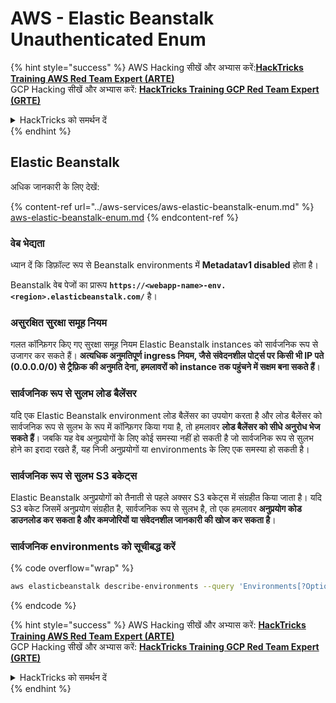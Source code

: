 # AWS - Elastic Beanstalk Unauthenticated Enum

{% hint style="success" %}
AWS Hacking सीखें और अभ्यास करें:<img src="/.gitbook/assets/image.png" alt="" data-size="line">[**HackTricks Training AWS Red Team Expert (ARTE)**](https://training.hacktricks.xyz/courses/arte)<img src="/.gitbook/assets/image.png" alt="" data-size="line">\
GCP Hacking सीखें और अभ्यास करें: <img src="/.gitbook/assets/image (2).png" alt="" data-size="line">[**HackTricks Training GCP Red Team Expert (GRTE)**<img src="/.gitbook/assets/image (2).png" alt="" data-size="line">](https://training.hacktricks.xyz/courses/grte)

<details>

<summary>HackTricks को समर्थन दें</summary>

* [**subscription plans**](https://github.com/sponsors/carlospolop) देखें!
* 💬 [**Discord group**](https://discord.gg/hRep4RUj7f) या [**telegram group**](https://t.me/peass) में शामिल हों या **Twitter** 🐦 पर हमें **फॉलो** करें [**@hacktricks\_live**](https://twitter.com/hacktricks\_live)**.**
* **PRs सबमिट करके हैकिंग ट्रिक्स साझा करें** [**HackTricks**](https://github.com/carlospolop/hacktricks) और [**HackTricks Cloud**](https://github.com/carlospolop/hacktricks-cloud) github repos में।

</details>
{% endhint %}

## Elastic Beanstalk

अधिक जानकारी के लिए देखें:

{% content-ref url="../aws-services/aws-elastic-beanstalk-enum.md" %}
[aws-elastic-beanstalk-enum.md](../aws-services/aws-elastic-beanstalk-enum.md)
{% endcontent-ref %}

### वेब भेद्यता

ध्यान दें कि डिफ़ॉल्ट रूप से Beanstalk environments में **Metadatav1 disabled** होता है।

Beanstalk वेब पेजों का प्रारूप **`https://<webapp-name>-env.<region>.elasticbeanstalk.com/`** है।

### असुरक्षित सुरक्षा समूह नियम

गलत कॉन्फ़िगर किए गए सुरक्षा समूह नियम Elastic Beanstalk instances को सार्वजनिक रूप से उजागर कर सकते हैं। **अत्यधिक अनुमतिपूर्ण ingress नियम, जैसे संवेदनशील पोर्ट्स पर किसी भी IP पते (0.0.0.0/0) से ट्रैफ़िक की अनुमति देना, हमलावरों को instance तक पहुंचने में सक्षम बना सकते हैं**।

### सार्वजनिक रूप से सुलभ लोड बैलेंसर

यदि एक Elastic Beanstalk environment लोड बैलेंसर का उपयोग करता है और लोड बैलेंसर को सार्वजनिक रूप से सुलभ के रूप में कॉन्फ़िगर किया गया है, तो हमलावर **लोड बैलेंसर को सीधे अनुरोध भेज सकते हैं**। जबकि यह वेब अनुप्रयोगों के लिए कोई समस्या नहीं हो सकती है जो सार्वजनिक रूप से सुलभ होने का इरादा रखते हैं, यह निजी अनुप्रयोगों या environments के लिए एक समस्या हो सकती है।

### सार्वजनिक रूप से सुलभ S3 बकेट्स

Elastic Beanstalk अनुप्रयोगों को तैनाती से पहले अक्सर S3 बकेट्स में संग्रहीत किया जाता है। यदि S3 बकेट जिसमें अनुप्रयोग संग्रहीत है, सार्वजनिक रूप से सुलभ है, तो एक हमलावर **अनुप्रयोग कोड डाउनलोड कर सकता है और कमजोरियों या संवेदनशील जानकारी की खोज कर सकता है**।

### सार्वजनिक environments को सूचीबद्ध करें

{% code overflow="wrap" %}
```bash
aws elasticbeanstalk describe-environments --query 'Environments[?OptionSettings[?OptionName==`aws:elbv2:listener:80:defaultProcess` && contains(OptionValue, `redirect`)]].{EnvironmentName:EnvironmentName, ApplicationName:ApplicationName, Status:Status}' --output table
```
{% endcode %}

{% hint style="success" %}
AWS Hacking सीखें और अभ्यास करें: <img src="/.gitbook/assets/image.png" alt="" data-size="line">[**HackTricks Training AWS Red Team Expert (ARTE)**](https://training.hacktricks.xyz/courses/arte)<img src="/.gitbook/assets/image.png" alt="" data-size="line">\
GCP Hacking सीखें और अभ्यास करें: <img src="/.gitbook/assets/image (2).png" alt="" data-size="line">[**HackTricks Training GCP Red Team Expert (GRTE)**<img src="/.gitbook/assets/image (2).png" alt="" data-size="line">](https://training.hacktricks.xyz/courses/grte)

<details>

<summary>HackTricks को समर्थन दें</summary>

* [**सदस्यता योजनाओं**](https://github.com/sponsors/carlospolop) की जाँच करें!
* 💬 [**Discord समूह**](https://discord.gg/hRep4RUj7f) या [**telegram समूह**](https://t.me/peass) में शामिल हों या हमें **Twitter** 🐦 पर फॉलो करें [**@hacktricks\_live**](https://twitter.com/hacktricks\_live)**.**
* **PRs सबमिट करके हैकिंग ट्रिक्स साझा करें** [**HackTricks**](https://github.com/carlospolop/hacktricks) और [**HackTricks Cloud**](https://github.com/carlospolop/hacktricks-cloud) github repos में।

</details>
{% endhint %}

